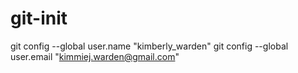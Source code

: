 # git-init
git config --global user.name "kimberly_warden"
git config --global user.email "kimmiej.warden@gmail.com"
